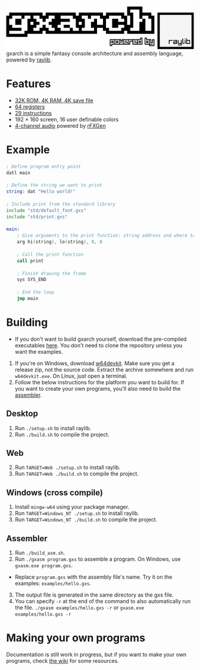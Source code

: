 ![gxarch](assets/logo.png)
gxarch is a simple fantasy console architecture and assembly language, powered by [raylib](https://www.raylib.com).

# Features
* [32K ROM, 4K RAM, 4K save file](https://github.com/gtrxAC/gxarch/wiki/Memory-Layout)
* [64 registers](https://github.com/gtrxAC/gxarch/wiki/Registers)
* [29 instructions](https://github.com/gtrxAC/gxarch/wiki/Instructions)
* 192 × 160 screen, 16 user definable colors
* [4-channel audio](https://github.com/gtrxAC/gxarch/wiki/Syscalls#2-sys_sound-type-freq-sust-decay-play-sound) powered by [rFXGen](https://github.com/raysan5/rfxgen)
<!-- * [13 example programs and counting!](https://github.com/gtrxAC/gxarch/tree/main/examples) -->

# Example
<!-- This example is further explained [here](https://github.com/gtrxAC/gxarch/blob/main/examples/hello.gxs). -->
```asm
; Define program entry point
datl main

; Define the string we want to print
string: dat "Hello world!"

; Include print from the standard library
include "std/default_font.gxs"
include "std/print.gxs"

main:
	; Give arguments to the print function: string address and where to draw
	arg hi(string), lo(string), 0, 0

	; Call the print function
	call print

	; Finish drawing the frame
	sys SYS_END

	; End the loop
	jmp main
```


# Building
* If you don't want to build gxarch yourself, download the pre-compiled executables [here](https://nightly.link/gtrxAC/gxarch/workflows/main/main). You don't need to clone the repository unless you want the examples.
1. If you're on Windows, download [w64devkit](https://github.com/skeeto/w64devkit/releases). Make sure you get a release zip, not the source code. Extract the archive somewhere and run `w64devkit.exe`. On Linux, just open a terminal.
2. Follow the below instructions for the platform you want to build for. If you want to create your own programs, you'll also need to build the [assembler](#assembler).

## Desktop
1. Run `./setup.sh` to install raylib.
2. Run `./build.sh` to compile the project.

## Web
2. Run `TARGET=Web ./setup.sh` to install raylib.
3. Run `TARGET=Web ./build.sh` to compile the project.

## Windows (cross compile)
1. Install `mingw-w64` using your package manager.
2. Run `TARGET=Windows_NT ./setup.sh` to install raylib.
3. Run `TARGET=Windows_NT ./build.sh` to compile the project.

## Assembler
1. Run `./build_asm.sh`.
2. Run `./gxasm program.gxs` to assemble a program. On Windows, use `gxasm.exe program.gxs`.
* Replace `program.gxs` with the assembly file's name. Try it on the examples: `examples/hello.gxs`.
3. The output file is generated in the same directory as the gxs file.
4. You can specify `-r` at the end of the command to also automatically run the file. `./gxasm examples/hello.gxs -r` or `gxasm.exe examples/hello.gxs -r`

# Making your own programs
Documentation is still work in progress, but if you want to make your own programs, check [the wiki](https://github.com/gtrxAC/gxarch/wiki) for some resources.
<!-- You can also look through the [examples](https://github.com/gtrxAC/gxarch/tree/main/examples) (some are more documented than others). -->